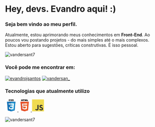 <h1 align="left">Hey, devs. Evandro aqui! :)</h1>
<h3 align="left">Seja bem vindo ao meu perfil.</h3>
  <p>Atualmente, estou aprimorando meus conhecimentos em <b>Front-End</b>. Ao poucos vou postando projetos - do mais simples até o mais complexos. Estou aberto para sugestões, críticas construtivas. É isso pessoal.

<p align="left"> <img src="https://komarev.com/ghpvc/?username=vandersant7&label=Profile%20views&color=0e75b6&style=flat" alt="vandersant7" /> </p>

<h3 align="left">Você pode me encontrar em:</h3>
<p align="left">
<a href="https://linkedin.com/in/evandrojsantos" target="blank"><img align="center" src="https://raw.githubusercontent.com/rahuldkjain/github-profile-readme-generator/master/src/images/icons/Social/linked-in-alt.svg" alt="evandrojsantos" height="30" width="40" /></a>
<a href="https://instagram.com/vandersan_" target="blank"><img align="center" src="https://raw.githubusercontent.com/rahuldkjain/github-profile-readme-generator/master/src/images/icons/Social/instagram.svg" alt="vandersan_" height="30" width="40" /></a>
</p>

<h3 align="left">Tecnologias que atualmente utilizo</h3>
<p align="left"> <a href="https://www.w3schools.com/css/" target="_blank" rel="noreferrer"> <img src="https://raw.githubusercontent.com/devicons/devicon/master/icons/css3/css3-original-wordmark.svg" alt="css3" width="40" height="40"/> </a> <a href="https://www.w3.org/html/" target="_blank" rel="noreferrer"> <img src="https://raw.githubusercontent.com/devicons/devicon/master/icons/html5/html5-original-wordmark.svg" alt="html5" width="40" height="40"/> </a> <a href="https://developer.mozilla.org/en-US/docs/Web/JavaScript" target="_blank" rel="noreferrer"> <img src="https://raw.githubusercontent.com/devicons/devicon/master/icons/javascript/javascript-original.svg" alt="javascript" width="40" height="40"/> </a> </p>

<p><img align="center" src="https://github-readme-stats.vercel.app/api/top-langs?username=vandersant7&show_icons=true&locale=en&layout=compact" alt="vandersant7" /></p>
